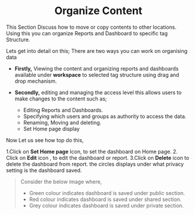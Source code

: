 

<center><h1>Organize Content</h1></center>

This Section Discuss how to move or copy contents to other locations. Using this you can organize Reports and Dashboard to specific tag Structure.

Lets get into detail on this;
There are two ways you can work on organising data 
 - **Firstly,** Viewing the content and organizing reports and dashboards  available under **workspace** to selected tag structure using drag and drop mechanism.

 - **Secondly,** editing and managing the access level this allows users to make changes to the content such as;

   - Editing Reports and Dashboards.
   -  Specifying which users and groups as  authority to access the data.
   -  Renaming, Moving and deleting. 
    - Set Home page display

Now Let us see how top do this,

1.Click on **Set Home page** Icon, to set the dashboard on Home page.
2. Click on  **Edit**  icon , to edit the dashboard or report.
3.Click on  **Delete**  icon to delete the dashboard from report.
  the circles displays under what privacy setting is the dashboard saved.

> Consider the below image where,
> 
> -   Green colour indicates dashboard is saved under public section.
> -   Red colour indicates dashboard is saved under shared section.
> -   Grey colour indicates dashboard is saved under private section.
<!--stackedit_data:
eyJoaXN0b3J5IjpbMTg2NzE4OTA0MywxMTE3NTE5NzkwXX0=
-->